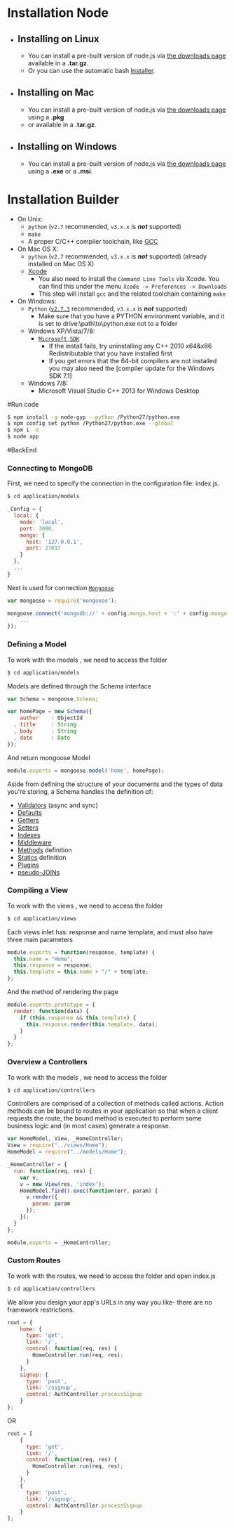# Installation Node
- ## Installing on Linux
    - You can install a pre-built version of node.js via [the downloads page](http://nodejs.org/download/) available in a **.tar.gz**.
    - Or you can use the automatic bash [Installer](https://github.com/taaem/nodejs-linux-installer/releases).

- ## Installing on Mac
    - You can install a pre-built version of node.js via [the downloads page](http://nodejs.org/download/) using a **.pkg** 
    - or available in a **.tar.gz**.

- ## Installing on Windows
    - You can install a pre-built version of node.js via [the downloads page](http://nodejs.org/download/) using a **.exe** or a **.msi**.

# Installation Builder
  * On Unix:
    * `python` (`v2.7` recommended, `v3.x.x` is __*not*__ supported)
    * `make`
    * A proper C/C++ compiler toolchain, like [GCC](https://gcc.gnu.org)
  * On Mac OS X:
    * `python` (`v2.7` recommended, `v3.x.x` is __*not*__ supported) (already installed on Mac OS X)
    * [Xcode](https://developer.apple.com/xcode/downloads/)
      * You also need to install the `Command Line Tools` via Xcode. You can find this under the menu `Xcode -> Preferences -> Downloads`
      * This step will install `gcc` and the related toolchain containing `make`
  * On Windows:
    * `Python` ([`v2.7.3`](http://www.python.org/download/releases/2.7.3#download) recommended, `v3.x.x` is __*not*__ supported)
      * Make sure that you have a PYTHON environment variable, and it is set to drive:\path\to\python.exe not to a folder
    * Windows XP/Vista/7/8:
      * [`Microsoft SDK`](https://www.microsoft.com/en-us/download/confirmation.aspx?id=8279)
        * If the install fails, try uninstalling any C++ 2010 x64&x86 Redistributable that you have installed first
        * If you get errors that the 64-bit compilers are not installed you may also need the [compiler update for the Windows SDK 7.1]
    * Windows 7/8:
      * Microsoft Visual Studio C++ 2013 for Windows Desktop

#Run code

```sh
$ npm install -g node-gyp --python /Python27/python.exe
$ npm config set python /Python27/python.exe --global
$ npm i -d
$ node app
```

#BackEnd

### Connecting to MongoDB

First, we need to specify the connection in the configuration file: index.js.
```sh
$ cd application/models
```
```js
_Config = {
  local: {
    mode: 'local',
    port: 3000,
    mongo: {
      host: '127.0.0.1',
      port: 27017
    }
  },
  ...
}
```
Next is used for connection [`Mongoose`](https://github.com/Automattic/mongoose#connecting-to-mongodb) 
```js
var mongoose = require('mongoose');

mongoose.connect('mongodb://' + config.mongo.host + ':' + config.mongo.port + '/test', function(err, db) {
    ...
});
```

### Defining a Model

To work with the models , we need to access the folder
```sh
$ cd application/models
```

Models are defined through the Schema interface
```js
var Schema = mongoose.Schema;

var homePage = new Schema({
    author    : ObjectId
  , title     : String
  , body      : String
  , date      : Date
});
```

And return mongoose Model
```js
module.exports = mongoose.model('home', homePage);
```

Aside from defining the structure of your documents and the types of data you're storing, a Schema handles the definition of:

* [Validators](http://mongoosejs.com/docs/validation.html) (async and sync)
* [Defaults](http://mongoosejs.com/docs/api.html#schematype_SchemaType-default)
* [Getters](http://mongoosejs.com/docs/api.html#schematype_SchemaType-get)
* [Setters](http://mongoosejs.com/docs/api.html#schematype_SchemaType-set)
* [Indexes](http://mongoosejs.com/docs/guide.html#indexes)
* [Middleware](http://mongoosejs.com/docs/middleware.html)
* [Methods](http://mongoosejs.com/docs/guide.html#methods) definition
* [Statics](http://mongoosejs.com/docs/guide.html#statics) definition
* [Plugins](http://mongoosejs.com/docs/plugins.html)
* [pseudo-JOINs](http://mongoosejs.com/docs/populate.html)

### Compiling a View

To work with the views , we need to access the folder
```sh
$ cd application/views
```

Each views inlet has: response and name template, and must also have three main parameters
```js
module.exports = function(response, template) {
  this.name = "Home";
  this.response = response;
  this.template = this.name + "/" + template;
};
```

And the method of rendering the page
```js
module.exports.prototype = {
  render: function(data) {
    if (this.response && this.template) {
      this.response.render(this.template, data);
    }
  }
};
```

### Overview a Controllers

To work with the models , we need to access the folder
```sh
$ cd application/controllers
```

Controllers are comprised of a collection of methods called actions. Action methods can be bound to routes in your application so that when a client requests the route, the bound method is executed to perform some business logic and (in most cases) generate a response.
```js
var HomeModel, View, _HomeController;
View = require("../views/Home");
HomeModel = require("../models/Home");

_HomeController = {
  run: function(req, res) {
    var v;
    v = new View(res, 'index');
    HomeModel.find().exec(function(err, param) {
      v.render({
        param: param
      });
    });
  }
};

module.exports = _HomeController;
```

### Custom Routes

To work with the routes, we need to access the folder and open index.js
```sh
$ cd application/controllers
```
We allow you design your app's URLs in any way you like- there are no framework restrictions.

```js
rout = {
    home: {
      type: 'get',
      link: '/',
      control: function(req, res) {
        HomeController.run(req, res);
      }
    },
    signup: {
      type: 'post',
      link: '/signup',
      control: AuthController.processSignup
    }
};
```
OR
```js
rout = [
    {
      type: 'get',
      link: '/',
      control: function(req, res) {
        HomeController.run(req, res);
      }
    },
    {
      type: 'post',
      link: '/signup',
      control: AuthController.processSignup
    }
];
```